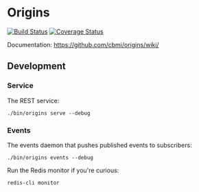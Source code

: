 # Origins

[![Build Status](https://travis-ci.org/cbmi/origins.png?branch=master)](https://travis-ci.org/cbmi/origins) [![Coverage Status](https://coveralls.io/repos/cbmi/origins/badge.png)](https://coveralls.io/r/cbmi/origins)

Documentation: https://github.com/cbmi/origins/wiki/

## Development

### Service

The REST service:

```
./bin/origins serve --debug
```

### Events

The events daemon that pushes published events to subscribers:

```
./bin/origins events --debug
```

Run the Redis monitor if you're curious:

```
redis-cli monitor
```
